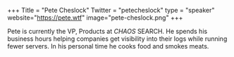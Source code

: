 +++
Title = "Pete Cheslock"
Twitter = "petecheslock"
type = "speaker"
website="https://pete.wtf"
image="pete-cheslock.png"
+++

Pete is currently the VP, Products at *CHAOS* SEARCH.  He spends his business hours helping companies get visibility into their logs while running fewer servers. In his personal time he cooks food and smokes meats.